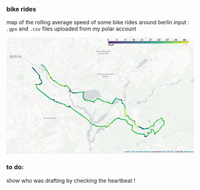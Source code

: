### bike rides
map of the rolling average speed of some bike rides around berlin
input : ``.gpx`` and ``.csv`` files uploaded from my polar account

![image file](output.png)


### to do:
show who was drafting by checking the heartbeat ! 
